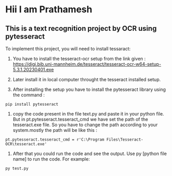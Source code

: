 # Hii I am Prathamesh
## This is a text recognition project by OCR using pytesseract

To implement this project, you will need to install tessaract:
 1. You have to install the tesseract-ocr setup from the link given : https://digi.bib.uni-mannheim.de/tesseract/tesseract-ocr-w64-setup-5.3.1.20230401.exe
 2. Later install it in local computer throught the tesseract installed setup.

 3. After installing the setup you have to install the pytesseract library using the command : 
 ```terminal
 pip install pytesseract
 ```
 1. copy the code present in the file text.py and paste it in your python file. But in pt.pytesseract.tesseract_cmd we have set the path of the tesseract.exe file. So you have to change the path according to your system.mostly the path will be like this : 
```
pt.pytesseract.tesseract_cmd = r'C:\Program Files\Tesseract-OCR\tesseract.exe'
```
     

 1. After that you could run the code and see the output. Use py [python file name] to run the code. For example: 
```terminal
py test.py
```
